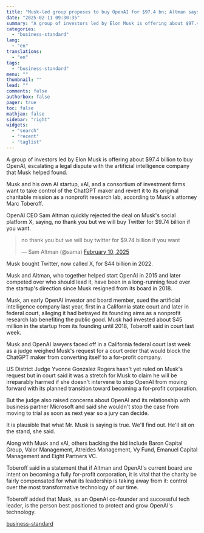 ```yaml
---
title: "Musk-led group proposes to buy OpenAI for $97.4 bn; Altman says 'no'"
date: "2025-02-11 09:30:35"
summary: "A group of investors led by Elon Musk is offering about $97.4 billion to buy OpenAI, escalating a legal dispute with the artificial intelligence company that Musk helped found. Musk and his own AI startup, xAI, and a consortium of investment firms want to take control of the ChatGPT maker..."
categories:
  - "business-standard"
lang:
  - "en"
translations:
  - "en"
tags:
  - "business-standard"
menu: ""
thumbnail: ""
lead: ""
comments: false
authorbox: false
pager: true
toc: false
mathjax: false
sidebar: "right"
widgets:
  - "search"
  - "recent"
  - "taglist"
---
```


A group of investors led by Elon Musk is offering about $97.4 billion to buy OpenAI, escalating a legal dispute with the artificial intelligence company that Musk helped found.

Musk and his own AI startup, xAI, and a consortium of investment firms want to take control of the ChatGPT maker and revert it to its original charitable mission as a nonprofit research lab, according to Musk's attorney Marc Toberoff.

OpenAI CEO Sam Altman quickly rejected the deal on Musk's social platform X, saying, no thank you but we will buy Twitter for $9.74 billion if you want. 

> no thank you but we will buy twitter for $9.74 billion if you want
> 
> — Sam Altman (@sama) [February 10, 2025](https://twitter.com/sama/status/1889059531625464090?ref_src=twsrc%5Etfw)


  

Musk bought Twitter, now called X, for $44 billion in 2022.

Musk and Altman, who together helped start OpenAI in 2015 and later competed over who should lead it, have been in a long-running feud over the startup's direction since Musk resigned from its board in 2018.

Musk, an early OpenAI investor and board member, sued the artificial intelligence company last year, first in a California state court and later in federal court, alleging it had betrayed its founding aims as a nonprofit research lab benefiting the public good. Musk had invested about $45 million in the startup from its founding until 2018, Toberoff said in court last week.

Musk and OpenAI lawyers faced off in a California federal court last week as a judge weighed Musk's request for a court order that would block the ChatGPT maker from converting itself to a for-profit company.

US District Judge Yvonne Gonzalez Rogers hasn't yet ruled on Musk's request but in court said it was a stretch for Musk to claim he will be irreparably harmed if she doesn't intervene to stop OpenAI from moving forward with its planned transition toward becoming a for-profit corporation.

But the judge also raised concerns about OpenAI and its relationship with business partner Microsoft and said she wouldn't stop the case from moving to trial as soon as next year so a jury can decide.

It is plausible that what Mr. Musk is saying is true. We'll find out. He'll sit on the stand, she said.

Along with Musk and xAI, others backing the bid include Baron Capital Group, Valor Management, Atreides Management, Vy Fund, Emanuel Capital Management and Eight Partners VC.

Toberoff said in a statement that if Altman and OpenAI's current board are intent on becoming a fully for-profit corporation, it is vital that the charity be fairly compensated for what its leadership is taking away from it: control over the most transformative technology of our time.

Toberoff added that Musk, as an OpenAI co-founder and successful tech leader, is the person best positioned to protect and grow OpenAI's technology.

[business-standard](https://www.business-standard.com/technology/tech-news/musk-led-group-proposes-to-buy-openai-for-97-4-bn-altman-says-no-125021100067_1.html)
